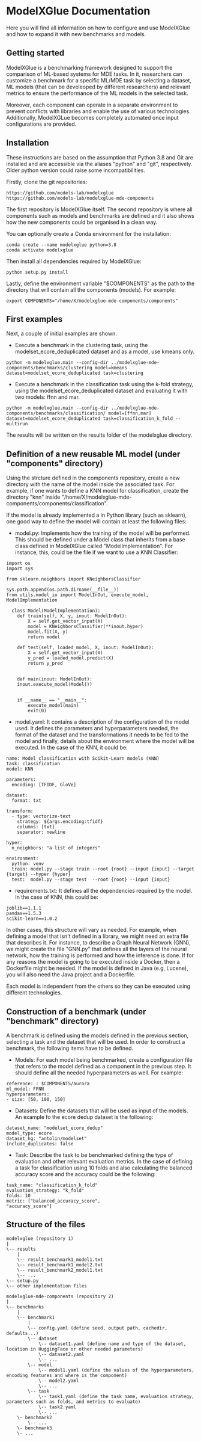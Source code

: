 # ModelXGlue Documentation
Here you will find all information on how to configure and use ModelXGlue and how to expand it with new benchmarks and models. 

## Getting started
ModelXGlue is a benchmarking framework designed to support the comparison of ML-based systems for MDE tasks. In it, researchers can customize a benchmark for a specific ML/MDE task by selecting a dataset, ML models (that can be develeoped by different researchers) and relevant metrics to ensure the performance of the ML models in the selected task.

Moreover, each component can operate in a
separate environment to prevent conflicts with libraries
and enable the use of various technologies. Additionally,
ModelXGLue becomes completely automated once input
configurations are provided. 

## Installation
These instructions are based on the assumption that Python 3.8 and Git are installed and are accessible via the aliases "python" and "git", respectively. Older python version could raise some incompatibilities. 

Firstly, clone the git repositories:
```
https://github.com/models-lab/modelxglue
https://github.com/models-lab/modelxglue-mde-components
```

The first repository is ModelXGlue itself. The second repository is where all components such as models and benchmarks are defined and it also shows how the new components could be organised in a clean way. 

You can optionally create a Conda environment for the installation:
```
conda create --name modelxglue python=3.8
conda activate modelxglue
```

Then install all dependencies required by ModelXGlue:
```
python setup.py install
```

Lastly, define the environment variable "$COMPONENTS" as the path to the directory that will contain all the components (models). For example:
```
export COMPONENTS="/home/X/modelxglue-mde-components/components"
```

## First examples
Next, a couple of initial examples are shown.

- Execute a benchmark in the clustering task, using the modelset_ecore_deduplicated dataset and as a model, use kmeans only. 
```
python -m modelxglue.main --config-dir ../modelxglue-mde-components/benchmarks/clustering model=kmeans dataset=modelset_ecore_deduplicated task=clustering
```

- Execute a benchmark in the classification task using the k-fold strategy, using the modelset_ecore_deduplicated dataset and evaluating it with two models: ffnn and mar. 
```
python -m modelxglue.main --config-dir ../modelxglue-mde-components/benchmarks/classification/ model=[ffnn,mar] dataset=modelset_ecore_deduplicated task=classification_k_fold --multirun
```

The results will be written on the results folder of the modelxglue directory. 

## Definition of a new reusable ML model (under "components" directory)
Using the strcture defined in the components repository, create a new directory with the name of the model inside the associated task. For example, if one wants to define a KNN model for classification, create the directory "knn" inside "/home/X/modelxglue-mde-components/components/classification". 

If the model is already implemented a in Python library (such as sklearn), one good way to define the model will contain at least the following files:

- model.py: Implements how the training of the model will be performed. 
  This should be defined under a Model class that inherits from a base class defined in ModelXGlue called "ModelImplementation". For instance, this, could be the file if we want to use a KNN Classifier:
```
import os
import sys

from sklearn.neighbors import KNeighborsClassifier

sys.path.append(os.path.dirname(__file__))
from utils.model_io import ModelInOut, execute_model, ModelImplementation

  class Model(ModelImplementation):
    def train(self, X, y, inout: ModelInOut):
        X = self.get_vector_input(X)
        model = KNeighborsClassifier(**inout.hyper)
        model.fit(X, y)
        return model

    def test(self, loaded_model, X, inout: ModelInOut):
        X = self.get_vector_input(X)
        y_pred = loaded_model.predict(X)
        return y_pred


    def main(inout: ModelInOut):
    inout.execute_model(Model())


    if __name__ == "__main__":
        execute_model(main)
        exit(0)
  ```
  
- model.yaml: It contains a description of the configuration of 
  the model used. It defines the parameters and hyperparameters needed, the format of the dataset and the transformations it needs to be fed to the model and finally, details about the environment where the model will be executed. In the case of the KNN, it could be:
```
name: Model classification with Scikit-Learn models (KNN)
task: classification
model: KNN

parameters:
  encoding: [TFIDF, GloVe]

dataset:
  format: txt

transform:
  - type: vectorize-text
    strategy: ${args.encoding:tfidf}
    columns: [txt]
    separator: newline

hyper:
  n_neighbors: "a list of integers"

environment:
  python: venv
  train: model.py --stage train --root {root} --input {input} --target {target} --hyper {hyper}
  test:  model.py --stage test  --root {root} --input {input}
```

- requirements.txt: It defines all the dependencies required by the model. 
In the case of KNN, this could be:
```
joblib==1.1.1
pandas==1.5.3
scikit-learn==1.0.2
```

In other cases, this structure will vary as needed. For example, when defining a model that isn't defined in a library, we might need an extra file that describes it. For instance, to describe a Graph Neural Network (GNN), we might create the file "GNN.py" that defines all the layers of the neural network, how the training is performed and how the inference is done. If for any reasons the model is going to be executed inside a Docker, then a Dockerfile might be needed. If the model is defined in Java (e.g, Lucene), you will also need the Java project and a Dockerfile. 

Each model is independent from the others so they can be executed using different technologies.

## Construction of a benchmark (under "benchmark" directory)
A benchmark is defined using the models defined in the previous section, selecting a task and the dataset that will be used. In order to construct a benchmark, the following items have to be defined.

- Models: For each model being benchmarked, create a configuration file
    that refers to the model defined as a component in the previous step. It should define all the needed hyperparameters as well. For example: 
```
reference: : $COMPONENTS/aurora
ml_model: FFNN
hyperparameters:
- size: [50, 100, 150]
```

- Datasets: Define the datasets that will be used as input of the models. An example fo the ecore dedup dataset is
the following:
```
dataset_name: "modelset_ecore_dedup"
model_type: ecore
dataset_hg: "antolin/modelset"
include_duplicates: false
```

- Task: Describe the task to be benchmarked defining the type of evaluation and other relevant evaluation metrics. 
In the case of defining a task for classification using 10 folds and also calculating the balanced accuracy score
and the accuracy could be the following:
```
task_name: "classification_k_fold"
evaluation_strategy: "k_fold"
folds: 10
metric: ["balanced_accuracy_score",
"accuracy_score"]
```

## Structure of the files
```
modelxglue (repository 1)
|
\-- results
    |
    \-- result_benchmark1_model1.txt
    \-- result_benchmark1_model2.txt
    \-- result_benchmark2_model1.txt
    \-- ...
\-- setup.py
\-- other implementation files

modelxglue-mde-components (repository 2)
|
\-- benchmarks
    |
    \-- benchmark1
        |
        \-- config.yaml (define seed, output path, cachedir, defaults...)
        \-- dataset
            \-- dataset1.yaml (define name and type of the dataset, location in HuggingFace or other needed parameters)
            \-- dataset2.yaml
            \-- ...
        \-- model
            \-- model1.yaml (define the values of the hyperparameters, encoding features and where is the component)
            \-- model2.yaml
            \-- ...
        \-- task
            \-- task1.yaml (define the task name, evaluation strategy, parameters such as folds, and metrics to evaluate)
            \-- task2.yaml
            \-- ...
    \- benchmark2
        \-- ...
    \- benchmark3
    \- ...
```